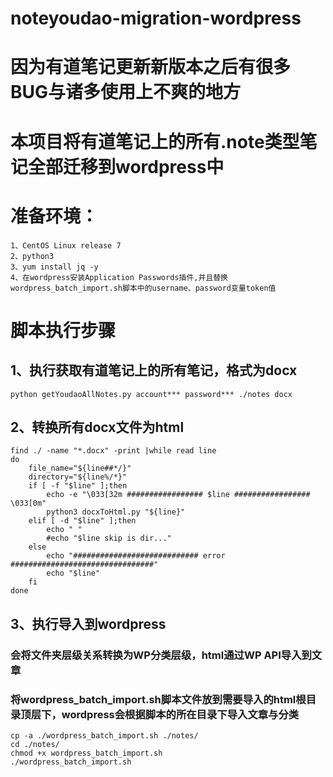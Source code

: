 # noteyoudao-migration-wordpress

# 因为有道笔记更新新版本之后有很多BUG与诸多使用上不爽的地方

# 本项目将有道笔记上的所有.note类型笔记全部迁移到wordpress中

# 准备环境： 
```
1、CentOS Linux release 7
2、python3
3、yum install jq -y
4、在wordpress安装Application Passwords插件,并且替换wordpress_batch_import.sh脚本中的username、password变量token值
```

# 脚本执行步骤

## 1、执行获取有道笔记上的所有笔记，格式为docx
```
python getYoudaoAllNotes.py account*** password*** ./notes docx 
```

## 2、转换所有docx文件为html
```
find ./ -name "*.docx" -print |while read line
do
    file_name="${line##*/}"
    directory="${line%/*}"
    if [ -f "$line" ];then
	    echo -e "\033[32m ################# $line ################# \033[0m" 
		python3 docxToHtml.py "${line}"
    elif [ -d "$line" ];then
	    echo " "
        #echo "$line skip is dir..."
    else
        echo "############################ error ################################"
        echo "$line"
    fi
done
```

## 3、执行导入到wordpress
### 会将文件夹层级关系转换为WP分类层级，html通过WP API导入到文章
### 将wordpress_batch_import.sh脚本文件放到需要导入的html根目录顶层下，wordpress会根据脚本的所在目录下导入文章与分类
```
cp -a ./wordpress_batch_import.sh ./notes/
cd ./notes/
chmod +x wordpress_batch_import.sh
./wordpress_batch_import.sh
```


